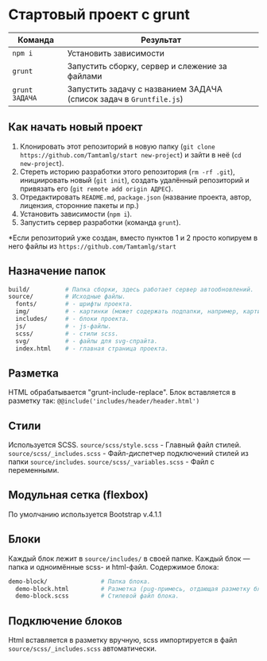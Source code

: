 # Стартовый проект с grunt

<table>
  <thead>
    <tr>
      <th>Команда</th>
      <th>Результат</th>
    </tr>
  </thead>
  <tbody>
    <tr>
      <td width="22%"><code>npm i</code></td>
      <td>Установить зависимости</td>
    </tr>
    <tr>
      <td><code>grunt</code></td>
      <td>Запустить сборку, сервер и слежение за файлами</td>
    </tr>
    <tr>
      <td><code>grunt ЗАДАЧА</code></td>
      <td>Запустить задачу с названием ЗАДАЧА (список задач в <code>Gruntfile.js</code>)</td>
    </tr>
  </tbody>
</table>



## Как начать новый проект

1. Клонировать этот репозиторий в новую папку (`git clone https://github.com/Tamtamlg/start new-project`) и зайти в неё (`cd new-project`).
2. Стереть историю разработки этого репозитория (`rm -rf .git`), инициировать новый (`git init`), создать удалённый репозиторий и привязать его (`git remote add origin АДРЕС`).
3. Отредактировать `README.md`, `package.json` (название проекта, автор, лицензия, сторонние пакеты и пр.)
4. Установить зависимости (`npm i`).
5. Запустить сервер разработки (команда `grunt`).

*Если репозиторий уже создан, вместо пунктов 1 и 2 просто копируем в него файлы из `https://github.com/Tamtamlg/start`



## Назначение папок

```bash
build/          # Папка сборки, здесь работает сервер автообновлений.
source/         # Исходные файлы.
  fonts/        # - шрифты проекта.
  img/          # - картинки (может содержать подпапки, например, картинки для главного слайдера и т.д.).
  includes/     # - блоки проекта.
  js/           # - js-файлы.
  scss/         # - стили scss.
  svg/          # - файлы для svg-спрайта.
  index.html    # - главная страница проекта.
```


## Разметка

HTML обрабатывается "grunt-include-replace".
Блок вставляется в разметку так: `@@include('includes/header/header.html')`



## Стили

Используется SCSS.
`source/scss/style.scss` - Главный файл стилей.
`source/scss/_includes.scss` - Файл-диспетчер подключений стилей из папки `source/includes`.
`source/scss/_variables.scss` - Файл с переменными.



## Модульная сетка (flexbox)

По умолчанию используется Bootstrap v.4.1.1



## Блоки

Каждый блок лежит в `source/includes/` в своей папке. Каждый блок — папка и одноимённые scss- и html-файл.
Содержимое блока:

```bash
demo-block/               # Папка блока.
  demo-block.html         # Разметка (pug-примесь, отдающая разметку блока, описание API примеси).
  demo-block.scss         # Стилевой файл блока.
```


## Подключение блоков

Html вставляется в разметку вручную, scss импортируется в файл `source/scss/_includes.scss` автоматически.


